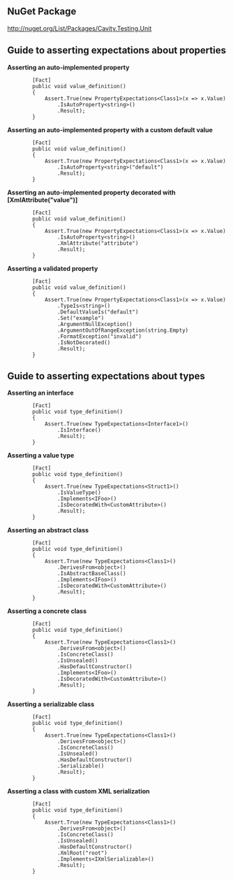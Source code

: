 ## NuGet Package ##

http://nuget.org/List/Packages/Cavity.Testing.Unit

## Guide to asserting expectations about properties ##

**Asserting an auto-implemented property**

```
        [Fact]
        public void value_definition()
        {
            Assert.True(new PropertyExpectations<Class1>(x => x.Value)
                .IsAutoProperty<string>()
                .Result);
        }
```

**Asserting an auto-implemented property with a custom default value**

```
        [Fact]
        public void value_definition()
        {
            Assert.True(new PropertyExpectations<Class1>(x => x.Value)
                .IsAutoProperty<string>("default")
                .Result);
        }
```

**Asserting an auto-implemented property decorated with [XmlAttribute("value")]**

```
        [Fact]
        public void value_definition()
        {
            Assert.True(new PropertyExpectations<Class1>(x => x.Value)
                .IsAutoProperty<string>()
                .XmlAttribute("attribute")
                .Result);
        }
```

**Asserting a validated property**

```
        [Fact]
        public void value_definition()
        {
            Assert.True(new PropertyExpectations<Class1>(x => x.Value)
                .TypeIs<string>()
                .DefaultValueIs("default")
                .Set("example")
                .ArgumentNullException()
                .ArgumentOutOfRangeException(string.Empty)
                .FormatException("invalid")
                .IsNotDecorated()
                .Result);
        }
```

## Guide to asserting expectations about types ##

**Asserting an interface**

```
        [Fact]
        public void type_definition()
        {
            Assert.True(new TypeExpectations<Interface1>()
                .IsInterface()
                .Result);
        }
```

**Asserting a value type**

```
        [Fact]
        public void type_definition()
        {
            Assert.True(new TypeExpectations<Struct1>()
                .IsValueType()
                .Implements<IFoo>()
                .IsDecoratedWith<CustomAttribute>()
                .Result);
        }
```

**Asserting an abstract class**

```
        [Fact]
        public void type_definition()
        {
            Assert.True(new TypeExpectations<Class1>()
                .DerivesFrom<object>()
                .IsAbstractBaseClass()
                .Implements<IFoo>()
                .IsDecoratedWith<CustomAttribute>()
                .Result);
        }
```

**Asserting a concrete class**

```
        [Fact]
        public void type_definition()
        {
            Assert.True(new TypeExpectations<Class1>()
                .DerivesFrom<object>()
                .IsConcreteClass()
                .IsUnsealed()
                .HasDefaultConstructor()
                .Implements<IFoo>()
                .IsDecoratedWith<CustomAttribute>()
                .Result);
        }
```

**Asserting a serializable class**

```
        [Fact]
        public void type_definition()
        {
            Assert.True(new TypeExpectations<Class1>()
                .DerivesFrom<object>()
                .IsConcreteClass()
                .IsUnsealed()
                .HasDefaultConstructor()
                .Serializable()
                .Result);
        }
```

**Asserting a class with custom XML serialization**

```
        [Fact]
        public void type_definition()
        {
            Assert.True(new TypeExpectations<Class1>()
                .DerivesFrom<object>()
                .IsConcreteClass()
                .IsUnsealed()
                .HasDefaultConstructor()
                .XmlRoot("root")
                .Implements<IXmlSerializable>()
                .Result);
        }
```